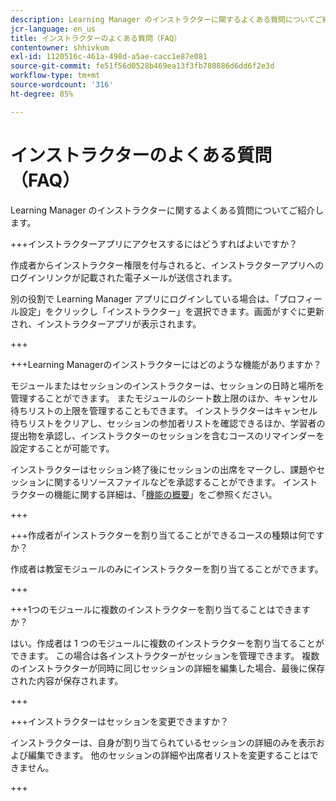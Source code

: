 ```yaml
---
description: Learning Manager のインストラクターに関するよくある質問についてご紹介します。
jcr-language: en_us
title: インストラクターのよくある質問（FAQ）
contentowner: shhivkum
exl-id: 1120516c-461a-498d-a5ae-cacc1e87e081
source-git-commit: fe51f56d0528b469ea13f3fb780886d6dd6f2e3d
workflow-type: tm+mt
source-wordcount: '316'
ht-degree: 85%

---
```


# インストラクターのよくある質問（FAQ）

Learning Manager のインストラクターに関するよくある質問についてご紹介します。

+++インストラクターアプリにアクセスするにはどうすればよいですか？

作成者からインストラクター権限を付与されると、インストラクターアプリへのログインリンクが記載された電子メールが送信されます。

別の役割で Learning Manager アプリにログインしている場合は、「プロフィール設定」をクリックし「インストラクター」を選択できます。画面がすぐに更新され、インストラクターアプリが表示されます。

+++

+++Learning Managerのインストラクターにはどのような機能がありますか？

モジュールまたはセッションのインストラクターは、セッションの日時と場所を管理することができます。 またモジュールのシート数上限のほか、キャンセル待ちリストの上限を管理することもできます。 インストラクターはキャンセル待ちリストをクリアし、セッションの参加者リストを確認できるほか、学習者の提出物を承認し、インストラクターのセッションを含むコースのリマインダーを設定することが可能です。

インストラクターはセッション終了後にセッションの出席をマークし、課題やセッションに関するリソースファイルなどを承認することができます。 インストラクターの機能に関する詳細は、「[機能の概要](feature-summary/modules.md)」をご参照ください。

+++

+++作成者がインストラクターを割り当てることができるコースの種類は何ですか？

作成者は教室モジュールのみにインストラクターを割り当てることができます。

+++

+++1つのモジュールに複数のインストラクターを割り当てることはできますか？

はい。作成者は 1 つのモジュールに複数のインストラクターを割り当てることができます。 この場合は各インストラクターがセッションを管理できます。 複数のインストラクターが同時に同じセッションの詳細を編集した場合、最後に保存された内容が保存されます。

+++

+++インストラクターはセッションを変更できますか？

インストラクターは、自身が割り当てられているセッションの詳細のみを表示および編集できます。 他のセッションの詳細や出席者リストを変更することはできません。

+++
